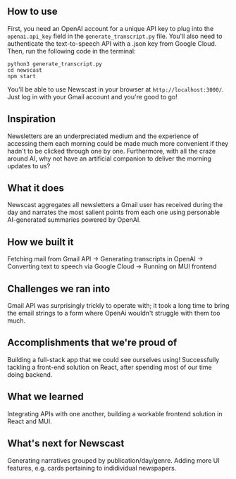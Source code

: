 ## How to use
First, you need an OpenAI account for a unique API key to plug into the `openai.api_key` field in the `generate_transcript.py` file.
You'll also need to authenticate the text-to-speech API with a .json key from Google Cloud.
Then, run the following code in the terminal:
```
python3 generate_transcript.py
cd newscast
npm start
```
You'll be able to use Newscast in your browser at `http://localhost:3000/`. Just log in with your Gmail account and you're good to go!

## Inspiration
Newsletters are an underpreciated medium and the experience of accessing them each morning could be made much more convenient if they hadn't to be clicked through one by one. Furthermore, with all the craze around AI, why not have an artificial companion to deliver the morning updates to us?
## What it does
Newscast aggregates all newsletters a Gmail user has received during the day and narrates the most salient points from each one using personable AI-generated summaries powered by OpenAI.
## How we built it
Fetching mail from Gmail API -> Generating transcripts in OpenAI -> Converting text to speech via Google Cloud -> Running on MUI frontend
## Challenges we ran into
Gmail API was surprisingly trickly to operate with; it took a long time to bring the email strings to a form where OpenAi wouldn't struggle with them too much.
## Accomplishments that we're proud of
Building a full-stack app that we could see ourselves using! Successfully tackling a front-end solution on React, after spending most of our time doing backend.
## What we learned
Integrating APIs with one another, building a workable frontend solution in React and MUI.
## What's next for Newscast
Generating narratives grouped by publication/day/genre. Adding more UI features, e.g. cards pertaining to indidividual newspapers.
